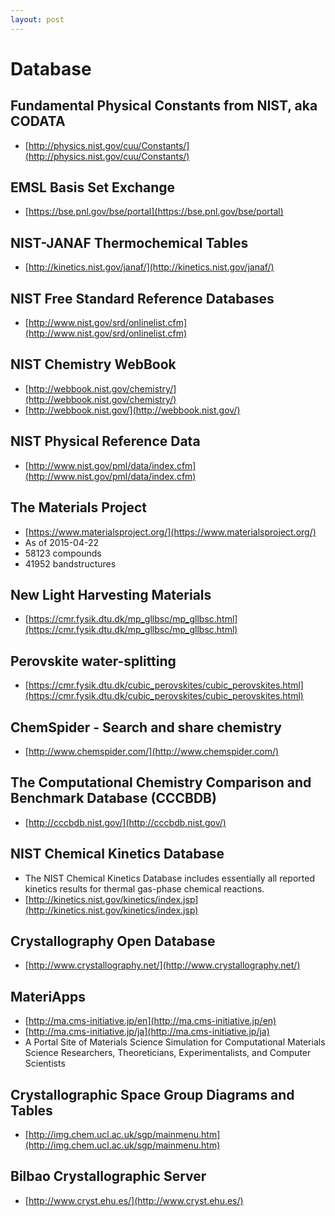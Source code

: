 ```yaml
---
layout: post
---
```


# Database

## Fundamental Physical Constants from NIST, aka CODATA
* [http://physics.nist.gov/cuu/Constants/](http://physics.nist.gov/cuu/Constants/)

## EMSL Basis Set Exchange
* [https://bse.pnl.gov/bse/portal](https://bse.pnl.gov/bse/portal)

## NIST-JANAF Thermochemical Tables
* [http://kinetics.nist.gov/janaf/](http://kinetics.nist.gov/janaf/)

## NIST Free Standard Reference Databases
* [http://www.nist.gov/srd/onlinelist.cfm](http://www.nist.gov/srd/onlinelist.cfm)

## NIST Chemistry WebBook
* [http://webbook.nist.gov/chemistry/](http://webbook.nist.gov/chemistry/)
* [http://webbook.nist.gov/](http://webbook.nist.gov/)

## NIST Physical Reference Data
* [http://www.nist.gov/pml/data/index.cfm](http://www.nist.gov/pml/data/index.cfm)

## The Materials Project
* [https://www.materialsproject.org/](https://www.materialsproject.org/)
* As of 2015-04-22
* 58123 compounds
* 41952 bandstructures

## New Light Harvesting Materials
* [https://cmr.fysik.dtu.dk/mp_gllbsc/mp_gllbsc.html](https://cmr.fysik.dtu.dk/mp_gllbsc/mp_gllbsc.html)

## Perovskite water-splitting
* [https://cmr.fysik.dtu.dk/cubic_perovskites/cubic_perovskites.html](https://cmr.fysik.dtu.dk/cubic_perovskites/cubic_perovskites.html)

## ChemSpider - Search and share chemistry
* [http://www.chemspider.com/](http://www.chemspider.com/)

## The Computational Chemistry Comparison and Benchmark Database (CCCBDB)
* [http://cccbdb.nist.gov/](http://cccbdb.nist.gov/)

## NIST Chemical Kinetics Database
* The NIST Chemical Kinetics Database includes essentially all reported kinetics results for thermal gas-phase chemical reactions.
* [http://kinetics.nist.gov/kinetics/index.jsp](http://kinetics.nist.gov/kinetics/index.jsp)

## Crystallography Open Database
* [http://www.crystallography.net/](http://www.crystallography.net/)

## MateriApps
* [http://ma.cms-initiative.jp/en](http://ma.cms-initiative.jp/en)
* [http://ma.cms-initiative.jp/ja](http://ma.cms-initiative.jp/ja)
* A Portal Site of Materials Science Simulation for Computational Materials Science Researchers, Theoreticians, Experimentalists, and Computer Scientists

## Crystallographic Space Group Diagrams and Tables 
* [http://img.chem.ucl.ac.uk/sgp/mainmenu.htm](http://img.chem.ucl.ac.uk/sgp/mainmenu.htm)

## Bilbao Crystallographic Server
* [http://www.cryst.ehu.es/](http://www.cryst.ehu.es/)
